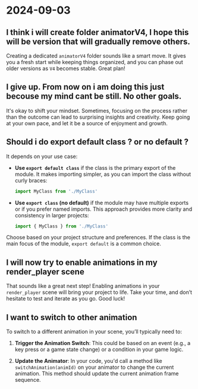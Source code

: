 # 2024-09-03

## I think i will create folder animatorV4, I hope this will be version that will gradually remove others.

Creating a dedicated `animatorV4` folder sounds like a smart move. It gives you a fresh start while keeping things organized, and you can phase out older versions as `V4` becomes stable. Great plan!

## I give up. From now on i am doing this just becouse my mind cant be still. No other goals.

It's okay to shift your mindset. Sometimes, focusing on the process rather than the outcome can lead to surprising insights and creativity. Keep going at your own pace, and let it be a source of enjoyment and growth.

## Should i do export default class ? or no default ?

It depends on your use case:

- **Use `export default class`** if the class is the primary export of the module. It makes importing simpler, as you can import the class without curly braces:

  ```javascript
  import MyClass from './MyClass'
  ```

- **Use `export class` (no default)** if the module may have multiple exports or if you prefer named imports. This approach provides more clarity and consistency in larger projects:
  ```javascript
  import { MyClass } from './MyClass'
  ```

Choose based on your project structure and preferences. If the class is the main focus of the module, `export default` is a common choice.

## I will now try to enable animations in my render_player scene

That sounds like a great next step! Enabling animations in your `render_player` scene will bring your project to life. Take your time, and don’t hesitate to test and iterate as you go. Good luck!

## I want to switch to other animation

To switch to a different animation in your scene, you’ll typically need to:

1. **Trigger the Animation Switch**: This could be based on an event (e.g., a key press or a game state change) or a condition in your game logic.

2. **Update the Animator**: In your code, you'd call a method like `switchAnimation(animId)` on your animator to change the current animation. This method should update the current animation frame sequence.
